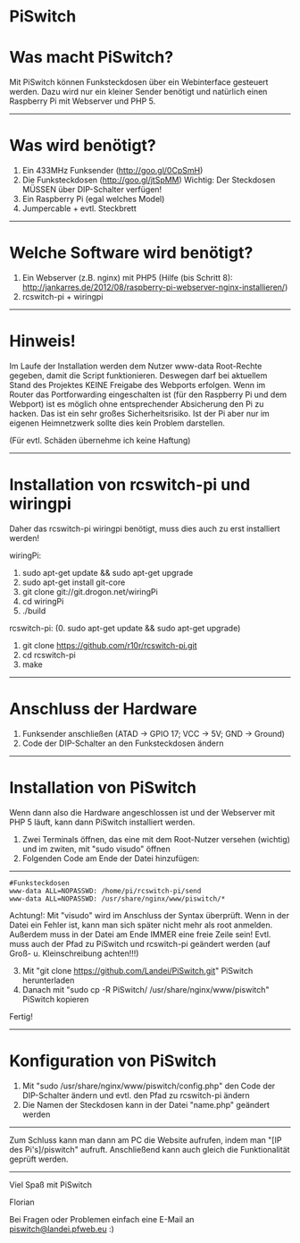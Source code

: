 # PiSwitch

# Was macht PiSwitch?
Mit PiSwitch können Funksteckdosen über ein Webinterface gesteuert werden.
Dazu wird nur ein kleiner Sender benötigt und natürlich einen Raspberry Pi mit Webserver und PHP 5.

------------
# Was wird benötigt?
1. Ein 433MHz Funksender (http://goo.gl/0CpSmH)
2. Die Funksteckdosen (http://goo.gl/jtSpMM)
Wichtig: Der Steckdosen MÜSSEN über DIP-Schalter verfügen!
3. Ein Raspberry Pi (egal welches Model)
4. Jumpercable + evtl. Steckbrett

------------
# Welche Software wird benötigt?
1. Ein Webserver (z.B. nginx) mit PHP5 
(Hilfe (bis Schritt 8): http://jankarres.de/2012/08/raspberry-pi-webserver-nginx-installieren/)
2. rcswitch-pi + wiringpi

------------
# Hinweis!
Im Laufe der Installation werden dem Nutzer www-data Root-Rechte gegeben, damit die Script funktionieren.
Deswegen darf bei aktuellem Stand des Projektes KEINE Freigabe des Webports erfolgen.
Wenn im Router das Portforwarding eingeschalten ist (für den Raspberry Pi und dem Webport) ist es möglich ohne entsprechender Absicherung den Pi zu hacken.
Das ist ein sehr großes Sicherheitsrisiko.
Ist der Pi aber nur im eigenen Heimnetzwerk sollte dies kein Problem darstellen.

(Für evtl. Schäden übernehme ich keine Haftung)

------------
# Installation von rcswitch-pi und wiringpi

Daher das rcswitch-pi wiringpi benötigt, muss dies auch zu erst installiert werden!

wiringPi:
1. sudo apt-get update && sudo apt-get upgrade
2. sudo apt-get install git-core
3. git clone git://git.drogon.net/wiringPi
4. cd wiringPi
5. ./build

rcswitch-pi:
(0. sudo apt-get update && sudo apt-get upgrade)
1. git clone https://github.com/r10r/rcswitch-pi.git
2. cd rcswitch-pi
3. make

------------
# Anschluss der Hardware

1. Funksender anschließen
(ATAD -> GPIO 17; VCC -> 5V; GND -> Ground)
2. Code der DIP-Schalter an den Funksteckdosen ändern

------------

# Installation von PiSwitch

Wenn dann also die Hardware angeschlossen ist und der Webserver mit PHP 5 läuft, kann dann PiSwitch installiert werden.

1. Zwei Terminals öffnen, das eine mit dem Root-Nutzer versehen (wichtig) und im zwiten, mit "sudo visudo" öffnen
2. Folgenden Code am Ende der Datei hinzufügen:
-----
    #Funksteckdosen
    www-data ALL=NOPASSWD: /home/pi/rcswitch-pi/send
    www-data ALL=NOPASSWD: /usr/share/nginx/www/piswitch/*
    

Achtung!: Mit "visudo" wird im Anschluss der Syntax überprüft. Wenn in der Datei ein Fehler ist, kann man sich später nicht mehr als root anmelden. Außerdem muss in der Datei am Ende IMMER eine freie Zeile sein! Evtl. muss auch der Pfad zu PiSwitch und rcswitch-pi geändert werden (auf Groß- u. Kleinschreibung achten!!!)

3. Mit "git clone https://github.com/Landei/PiSwitch.git" PiSwitch herunterladen
4. Danach mit "sudo cp -R PiSwitch/ /usr/share/nginx/www/piswitch" PiSwitch kopieren

Fertig!

------------
# Konfiguration von PiSwitch

1. Mit "sudo /usr/share/nginx/www/piswitch/config.php" den Code der DIP-Schalter ändern und evtl. den Pfad zu rcswitch-pi ändern
2. Die Namen der Steckdosen kann in der Datei "name.php" geändert werden

------------
Zum Schluss kann man dann am PC die Website aufrufen, indem man "[IP des Pi's]/piswitch" aufruft.
Anschließend kann auch gleich die Funktionalität geprüft werden.

------------

Viel Spaß mit PiSwitch

Florian

Bei Fragen oder Problemen einfach eine E-Mail an piswitch@landei.pfweb.eu :)
